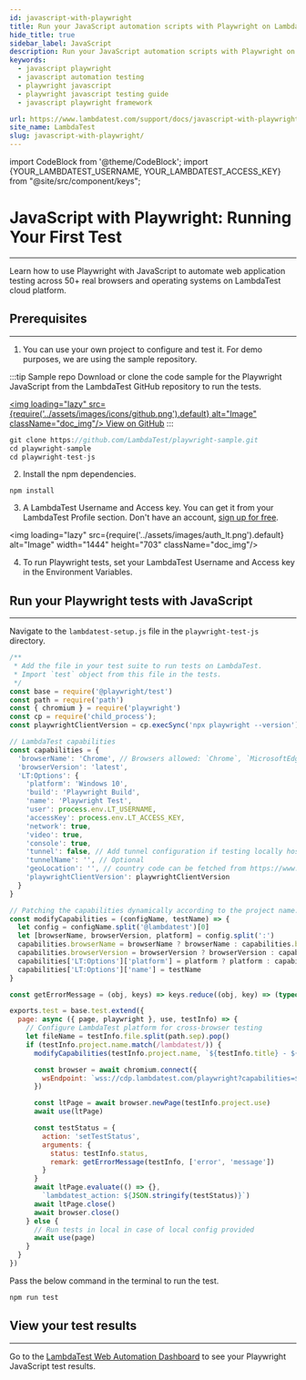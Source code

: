 ```yaml
---
id: javascript-with-playwright
title: Run your JavaScript automation scripts with Playwright on LambdaTest
hide_title: true
sidebar_label: JavaScript
description: Run your JavaScript automation scripts with Playwright on LambdaTest scalable cloud grid of 50+ real desktop browsers and operating systems.
keywords:
  - javascript playwright
  - javascript automation testing
  - playwright javascript
  - playwright javascript testing guide
  - javascript playwright framework

url: https://www.lambdatest.com/support/docs/javascript-with-playwright/
site_name: LambdaTest
slug: javascript-with-playwright/
---
```


import CodeBlock from '@theme/CodeBlock';
import {YOUR_LAMBDATEST_USERNAME, YOUR_LAMBDATEST_ACCESS_KEY} from "@site/src/component/keys";

<script type="application/ld+json"
      dangerouslySetInnerHTML={{ __html: JSON.stringify({
       "@context": "https://schema.org",
        "@type": "BreadcrumbList",
        "itemListElement": [{
          "@type": "ListItem",
          "position": 1,
          "name": "Home",
          "item": "https://www.lambdatest.com"
        },{
          "@type": "ListItem",
          "position": 2,
          "name": "Support",
          "item": "https://www.lambdatest.com/support/docs/"
        },{
          "@type": "ListItem",
          "position": 3,
          "name": "JavaScript with Playwright",
          "item": "https://www.lambdatest.com/support/docs/javascript-with-playwright/"
        }]
      })
    }}
></script>

# JavaScript with Playwright: Running Your First Test
* * *

Learn how to use Playwright with JavaScript to automate web application testing across 50+ real browsers and operating systems on LambdaTest cloud platform.


## Prerequisites
***

1. You can use your own project to configure and test it. For demo purposes, we are using the sample repository.

:::tip Sample repo
Download or clone the code sample for the Playwright JavaScript from the LambdaTest GitHub repository to run the tests.

<a href="https://github.com/LambdaTest/playwright-sample/tree/main/playwright-test-js" className="github__anchor"><img loading="lazy" src={require('../assets/images/icons/github.png').default} alt="Image" className="doc_img"/> View on GitHub</a>
:::

```js
git clone https://github.com/LambdaTest/playwright-sample.git
cd playwright-sample
cd playwright-test-js
```

2. Install the npm dependencies.

```
npm install
```

3. A LambdaTest Username and Access key. You can get it from your LambdaTest Profile section. Don't have an account, [sign up for free](https://accounts.lambdatest.com/register).

<img loading="lazy" src={require('../assets/images/auth_lt.png').default} alt="Image" width="1444" height="703"  className="doc_img"/>

4. To run Playwright tests, set your LambdaTest Username and Access key in the Environment Variables.

## Run your Playwright tests with JavaScript
---

Navigate to the `lambdatest-setup.js` file in the `playwright-test-js` directory.

```js
/**
 * Add the file in your test suite to run tests on LambdaTest.
 * Import `test` object from this file in the tests.
 */
const base = require('@playwright/test')
const path = require('path')
const { chromium } = require('playwright')
const cp = require('child_process');
const playwrightClientVersion = cp.execSync('npx playwright --version').toString().trim().split(' ')[1];

// LambdaTest capabilities
const capabilities = {
  'browserName': 'Chrome', // Browsers allowed: `Chrome`, `MicrosoftEdge`, `pw-chromium`, `pw-firefox` and `pw-webkit`
  'browserVersion': 'latest',
  'LT:Options': {
    'platform': 'Windows 10',
    'build': 'Playwright Build',
    'name': 'Playwright Test',
    'user': process.env.LT_USERNAME,
    'accessKey': process.env.LT_ACCESS_KEY,
    'network': true,
    'video': true,
    'console': true,
    'tunnel': false, // Add tunnel configuration if testing locally hosted webpage
    'tunnelName': '', // Optional
    'geoLocation': '', // country code can be fetched from https://www.lambdatest.com/capabilities-generator/
    'playwrightClientVersion': playwrightClientVersion
  }
}

// Patching the capabilities dynamically according to the project name.
const modifyCapabilities = (configName, testName) => {
  let config = configName.split('@lambdatest')[0]
  let [browserName, browserVersion, platform] = config.split(':')
  capabilities.browserName = browserName ? browserName : capabilities.browserName
  capabilities.browserVersion = browserVersion ? browserVersion : capabilities.browserVersion
  capabilities['LT:Options']['platform'] = platform ? platform : capabilities['LT:Options']['platform']
  capabilities['LT:Options']['name'] = testName
}

const getErrorMessage = (obj, keys) => keys.reduce((obj, key) => (typeof obj == 'object' ? obj[key] : undefined), obj)

exports.test = base.test.extend({
  page: async ({ page, playwright }, use, testInfo) => {
    // Configure LambdaTest platform for cross-browser testing
    let fileName = testInfo.file.split(path.sep).pop()
    if (testInfo.project.name.match(/lambdatest/)) {
      modifyCapabilities(testInfo.project.name, `${testInfo.title} - ${fileName}`)

      const browser = await chromium.connect({
        wsEndpoint: `wss://cdp.lambdatest.com/playwright?capabilities=${encodeURIComponent(JSON.stringify(capabilities))}`
      })

      const ltPage = await browser.newPage(testInfo.project.use)
      await use(ltPage)

      const testStatus = {
        action: 'setTestStatus',
        arguments: {
          status: testInfo.status,
          remark: getErrorMessage(testInfo, ['error', 'message'])
        }
      }
      await ltPage.evaluate(() => {},
        `lambdatest_action: ${JSON.stringify(testStatus)}`)
      await ltPage.close()
      await browser.close()
    } else {
      // Run tests in local in case of local config provided
      await use(page)
    }
  }
})
```

Pass the below command in the terminal to run the test.

```js
npm run test
```

## View your test results
---

Go to the [LambdaTest Web Automation Dashboard](https://automation.lambdatest.com/build) to see your Playwright JavaScript test results.





